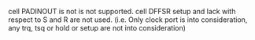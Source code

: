 cell PADINOUT is not is not supported.
cell DFFSR setup and lack with respect to S and R are not used. (i.e. Only clock port is into consideration, any trq, tsq or hold or setup are not into consideration)
